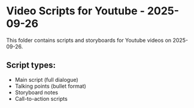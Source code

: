 # Video Scripts for Youtube - 2025-09-26

This folder contains scripts and storyboards for Youtube videos on 2025-09-26.

## Script types:
- Main script (full dialogue)
- Talking points (bullet format)
- Storyboard notes
- Call-to-action scripts

